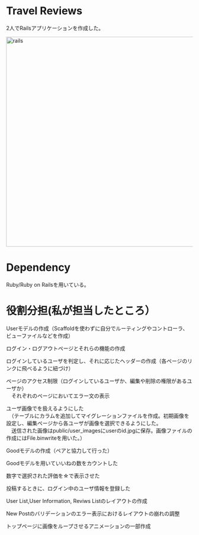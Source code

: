 # Travel Reviews
2人でRailsアプリケーションを作成した。

<img width="567" alt="rails" src="https://user-images.githubusercontent.com/65856455/89713114-73f3bd80-d9d0-11ea-9861-0d622faed37b.PNG">

# Dependency
Ruby/Ruby on Railsを用いている。

# 役割分担(私が担当したところ）
Userモデルの作成（Scaffoldを使わずに自分でルーティングやコントローラ、ビューファイルなどを作成）

ログイン・ログアウトページとそれらの機能の作成

ログインしているユーザを判定し、それに応じたヘッダーの作成（各ページのリンクに飛べるように紐づけ）

ページのアクセス制限（ログインしているユーザか、編集や削除の権限があるユーザか）<br>
　それぞれのページにおいてエラー文の表示
 
ユーザ画像でを扱えるようにした<br>
　（テーブルにカラムを追加してマイグレーションファイルを作成。初期画像を設定し、編集ページから各ユーザが画像を選択できるようにした。<br>
 　送信された画像はpublic/user_imagesにuserのid.jpgに保存。画像ファイルの作成にはFile.binwriteを用いた。）
  
Goodモデルの作成（ペアと協力して行った）

Goodモデルを用いていいねの数をカウントした

数字で選択された評価を☆で表示させた

投稿するときに、ログイン中のユーザ情報を登録した

User List,User Information, Reviws Listのレイアウトの作成

New Postのバリデーションのエラー表示におけるレイアウトの崩れの調整

トップページに画像をループさせるアニメーションの一部作成
